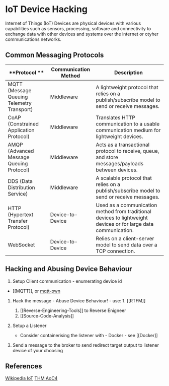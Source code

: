# IoT Device Hacking

Internet of Things (IoT) Devices are physical devices with various capabilities such as sensors, processing, software and connectivity to exchange data with other devices and systems over the internet or otyher communications networks.



## Common Messaging Protocols 

**Protocol  ** | **Communication Method** | **Description**  
--- | --- | --- 
MQTT (Message Queuing Telemetry Transport)| Middleware | A lightweight protocol that relies on a publish/subscribe model to send or receive messages.  
CoAP (Constrained Application Protocol) | Middleware | Translates HTTP communication to a usable communication medium for lightweight devices.  
AMQP (Advanced Message Queuing Protocol)  | Middleware   | Acts as a transactional protocol to receive, queue, and store messages/payloads between devices.  
DDS (Data Distribution Service) | Middleware | A scalable protocol that relies on a publish/subscribe model to send or receive messages.   
HTTP (Hypertext Transfer Protocol) | Device-to-Device | Used as a communication method from traditional devices to lightweight devices or for large data communication.  
WebSocket | Device-to-Device  | Relies on a client-server model to send data over a TCP connection.

## Hacking and Abusing Device Behaviour


1. Setup Client communication - enumerating device id 
- [[MQTT]], or [mqtt-pwn](https://github.com/akamai-threat-research/mqtt-pwn)
1. Hack the message - Abuse Device Behaviour! - use: 
		1. [[RTFM]]  
	1. [[Reverse-Engineering-Tools]] to Reverse Enigneer 
	1. [[Source-Code-Analysis]]

2. Setup a Listener 
	- Consider containerising the listener with - Docker - see [[Docker]]
3. Send a message to the broker to send redirect target output to listener device of your choosing


## References

[Wikipedia IoT](https://en.wikipedia.org/wiki/Internet_of_things)
[THM AoC4](https://tryhackme.com/room/adventofcyber4)
